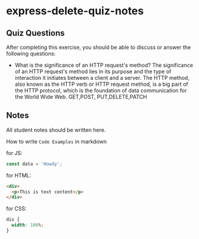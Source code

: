 # express-delete-quiz-notes

## Quiz Questions

After completing this exercise, you should be able to discuss or answer the following questions:

- What is the significance of an HTTP request's method?
  The significance of an HTTP request's method lies in its purpose and the type of interaction it initiates between a client and a server. The HTTP method, also known as the HTTP verb or HTTP request method, is a big part of the HTTP protocol, which is the foundation of data communication for the World Wide Web.
  GET,POST, PUT,DELETE,PATCH

## Notes

All student notes should be written here.

How to write `Code Examples` in markdown

for JS:

```javascript
const data = 'Howdy';
```

for HTML:

```html
<div>
  <p>This is text content</p>
</div>
```

for CSS:

```css
div {
  width: 100%;
}
```
